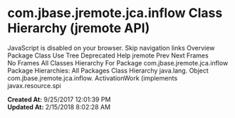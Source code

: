 # com.jbase.jremote.jca.inflow Class Hierarchy (jremote   API)

JavaScript is disabled on your browser. Skip navigation links Overview Package Class Use Tree Deprecated Help jremote Prev Next Frames No Frames All Classes Hierarchy For Package com.jbase.jremote.jca.inflow Package Hierarchies: All Packages Class Hierarchy java.lang. Object com.jbase.jremote.jca.inflow. ActivationWork (implements javax.resource.spi  

**Created At:** 9/25/2017 12:01:39 PM  
**Updated At:** 2/15/2018 8:02:28 AM  

